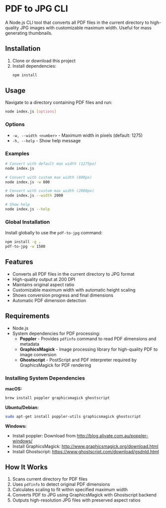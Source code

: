 # PDF to JPG CLI

A Node.js CLI tool that converts all PDF files in the current directory to high-quality JPG images with customizable maximum width. Useful for mass generating thumbnails.

## Installation

1. Clone or download this project
2. Install dependencies:
   ```bash
   npm install
   ```

## Usage

Navigate to a directory containing PDF files and run:

```bash
node index.js [options]
```

### Options

- `-w, --width <number>` - Maximum width in pixels (default: 1275)
- `-h, --help` - Show help message

### Examples

```bash
# Convert with default max width (1275px)
node index.js

# Convert with custom max width (800px)
node index.js -w 800

# Convert with custom max width (2000px)  
node index.js --width 2000

# Show help
node index.js --help
```

### Global Installation

Install globally to use the `pdf-to-jpg` command:

```bash
npm install -g .
pdf-to-jpg -w 1500
```

## Features

- Converts all PDF files in the current directory to JPG format
- High-quality output at 200 DPI
- Maintains original aspect ratio
- Customizable maximum width with automatic height scaling
- Shows conversion progress and final dimensions
- Automatic PDF dimension detection

## Requirements

- Node.js
- System dependencies for PDF processing:
  - **Poppler** - Provides `pdfinfo` command to read PDF dimensions and metadata
  - **GraphicsMagick** - Image processing library for high-quality PDF to image conversion
  - **Ghostscript** - PostScript and PDF interpreter required by GraphicsMagick for PDF rendering

### Installing System Dependencies

**macOS:**
```bash
brew install poppler graphicsmagick ghostscript
```

**Ubuntu/Debian:**
```bash
sudo apt-get install poppler-utils graphicsmagick ghostscript
```

**Windows:**
- Install poppler: Download from http://blog.alivate.com.au/poppler-windows/
- Install GraphicsMagick: http://www.graphicsmagick.org/download.html
- Install Ghostscript: https://www.ghostscript.com/download/gsdnld.html

## How It Works

1. Scans current directory for PDF files
2. Uses `pdfinfo` to detect original PDF dimensions
3. Calculates scaling to fit within specified maximum width
4. Converts PDF to JPG using GraphicsMagick with Ghostscript backend
5. Outputs high-resolution JPG files with preserved aspect ratios